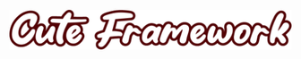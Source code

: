 <p align="center">
<img src=https://github.com/RandyGaul/cute_framework/blob/master/assets/CF_Text_Hifi.png?raw=true>
</p>
<br>
